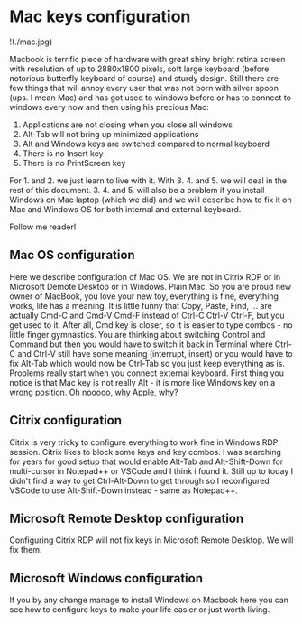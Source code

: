# Mac keys configuration

!(./mac.jpg)

Macbook is terrific piece of hardware with great shiny bright retina screen with resolution of up to 2880x1800 pixels, soft large keyboard (before notorious butterfly keyboard of course) and sturdy design. Still there are few things that will annoy every user that was not born with silver spoon  (ups. I mean Mac) and has got used to windows before or has to connect to windows every now and then using his precious Mac:

1. Applications are not closing when you close all windows
2. Alt-Tab will not bring up minimized applications
3. Alt and Windows keys are switched compared to normal keyboard
4. There is no Insert key
5. There is no PrintScreen key

For 1. and 2. we just learn to live with it. With 3. 4. and 5. we will deal in the rest of this document. 3. 4. and 5. will also be a problem if you install Windows on Mac laptop (which we did) and we will describe how to fix it on Mac and Windows OS for both internal and external keyboard.

Follow me reader!


## Mac OS configuration

Here we describe configuration of Mac OS. We are not in Citrix RDP or in Microsoft Demote Desktop or in Windows. Plain Mac. So you are proud new owner of MacBook, you love your new toy, everything is fine, everything works, life has a meaning. It is little funny that Copy, Paste, Find, ... are actually Cmd-C and Cmd-V Cmd-F instead of Ctrl-C Ctrl-V Ctrl-F, but you get used to it. After all, Cmd key is closer, so it is easier to type combos - no little finger gymnastics. You are thinking about switching Control and Command but then you would have to switch it back in Terminal where Ctrl-C and Ctrl-V still have some  meaning (interrupt, insert) or you would have to fix Alt-Tab which would now be Ctrl-Tab so you just keep everything as is.
Problems really start when you connect external keyboard. First thing you notice is that Mac key is not really Alt - it is more like Windows key on a wrong position. Oh nooooo, why Apple, why?


## Citrix configuration

Citrix is very tricky to configure everything to work fine in Windows RDP session. Citrix likes to block some keys and key combos. I was searching for years for good setup that would enable Alt-Tab and Alt-Shift-Down for multi-cursor in Notepad++ or VSCode and I think i found it. Still up to today I didn't find a way to get Ctrl-Alt-Down to get through so I reconfigured VSCode to use Alt-Shift-Down instead - same as Notepad++.


## Microsoft Remote Desktop configuration

Configuring Citrix RDP will not fix keys in Microsoft Remote Desktop. We will fix them.


## Microsoft Windows configuration

If you by any change manage to install Windows on Macbook here you can see how to configure keys to make your life easier or just worth living.
